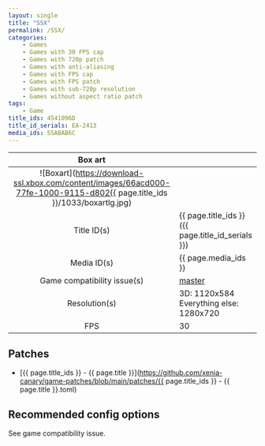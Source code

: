 ```yaml
---
layout: single
title: "SSX"
permalink: /SSX/
categories:
    - Games
    - Games with 30 FPS cap
    - Games with 720p patch
    - Games with anti-aliasing
    - Games with FPS cap
    - Games with FPS patch
    - Games with sub-720p resolution
    - Games without aspect ratio patch
tags:
    - Game
title_ids: 4541096D
title_id_serials: EA-2413
media_ids: 55ABAB6C
---
```


| Box art                     |                                                                                        |
| :-----:                     | :-                                                                                     |
| ![Boxart](https://download-ssl.xbox.com/content/images/66acd000-77fe-1000-9115-d802{{ page.title_ids }}/1033/boxartlg.jpg) |
| Title ID(s)                 | {{ page.title_ids }} ({{ page.title_id_serials }})                                     |
| Media ID(s)                 | {{ page.media_ids }}                                                                   |
| Game compatibility issue(s) | [master](https://github.com/xenia-project/game-compatibility/issues/64)                |
| Resolution(s)               | 3D: 1120x584<br>Everything else: 1280x720                                              |
| FPS                         | 30                                                                                     |

## Patches
* [{{ page.title_ids }} - {{ page.title }}](https://github.com/xenia-canary/game-patches/blob/main/patches/{{ page.title_ids }} - {{ page.title }}.toml)

## Recommended config options
See game compatibility issue.
